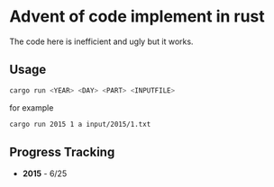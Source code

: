 # Advent of code implement in rust

The code here is inefficient and ugly but it works.

## Usage

```bash
cargo run <YEAR> <DAY> <PART> <INPUTFILE>
```

for example

```bash
cargo run 2015 1 a input/2015/1.txt
```

## Progress Tracking

- **2015** - 6/25
